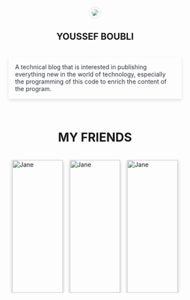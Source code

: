 <style type="text/css">
	*{}
	#name:hover{color: #00a8ff}
	.drrT{padding: 5px;box-shadow: 0 4px 8px 0 rgba(0, 0, 0, 0.1); color: #2f3640;}
	#AsA:hover{box-shadow: 0 4px 8px 0 rgba(44, 62, 80,0.5);}
	html {
  box-sizing: border-box;
}

*, *:before, *:after {
  box-sizing: inherit;
}

.column {
  float: left;
  width: 33.3%;
  height: 310px ;
  padding: 0 8px;
}

@media screen and (max-width: 650px) {
  .column {
    width: 100%;
    display: block;
  }
}

.card {
  box-shadow: 0 4px 8px 0 rgba(0, 0, 0, 0.2);
}


.container {
  padding: 0 16px;
}

.container::after, .row::after {
  content: "";
  clear: both;
  display: table;
}

.title {
  color: grey;
}

.button {
  border: none;
  outline: 0;
  display: inline-block;
  padding: 8px;
  color: white;
  background-color: #00a8ff;
  text-align: center;
  cursor: pointer;
  width: 100%;
}

.button:hover {
  background-color: #0097e6;
}
</style>
<br />
<center><img id="AsA" style="border-radius: 50%;  border: 1px solid #ddd;  padding: 5px;" src="https://image.freepik.com/free-vector/workteam-background-design_1200-198.jpg">
<h2 id="name">YOUSSEF BOUBLI</h2>
<br />
<div class="drrT">
	<p style="text-align: left;margin: 10px">A technical blog that is interested in publishing everything new in the world of technology, especially the programming of this code to enrich the content of the program.
	</p>
</div>
</center>

<br />
<br />
<center><h1>MY FRIENDS</h1></center>
<br />
<div class="row">

  <div class="column">
    <div class="card">
      <img src="https://avatars0.githubusercontent.com/u/26576840?s=460&v=4" alt="Jane" style="width:100%">
      <div class="container">
        <center><h4>Youssef Boubli</h4></center>
        <center><p class="title">SITE MANAGER</p></center><br />
      </div>
    </div>
  </div>

  <div class="column">
    <div class="card">
      <img src="https://scontent.frak1-2.fna.fbcdn.net/v/t1.0-9/40797633_1850288325061389_6623252205119995904_n.jpg?_nc_cat=101&_nc_ht=scontent.frak1-2.fna&oh=2c3877875d0e4db8d5c4203c45152962&oe=5CE87279" alt="Jane" style="width:100%">
      <div class="container">
        <center><h4>Taib Boumedian</h4></center>
        <center><p class="title">WRITER</p></center><br />
      </div>
    </div>
  </div>

  <div class="column">
    <div class="card">
      <img src="https://scontent.frak1-2.fna.fbcdn.net/v/t1.0-9/52989682_272125973679134_5957723168356433920_n.jpg?_nc_cat=109&_nc_ht=scontent.frak1-2.fna&oh=2063c7d8b05e0e584070f0489eb7090b&oe=5CE875AF" alt="Jane" style="width:100%">
      <div class="container">
        <center><h4>Hamza Al Azizi</h4></center>
        <center><p class="title">SOFTWARE ENGINEER</p></center><br />
      </div>
    </div>
  </div>

 
<br />
<br />
<br />
<br />
<br />
<br />
</div>
